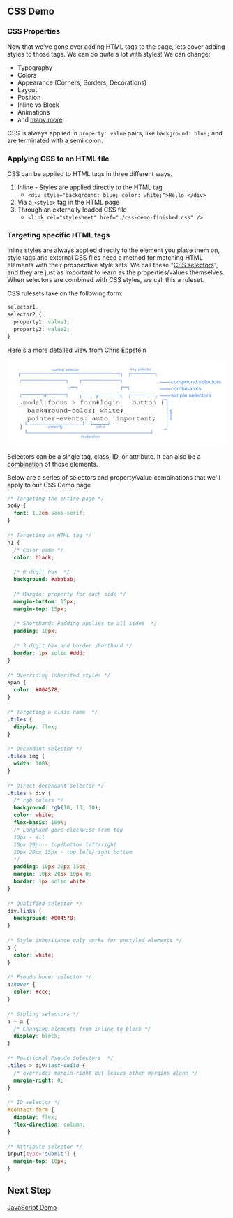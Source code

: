 ## CSS Demo

### CSS Properties

Now that we've gone over adding HTML tags to the page, lets cover adding styles to those tags. We can do quite a lot with styles! We can change:

- Typography
- Colors
- Appearance (Corners, Borders, Decorations)
- Layout
- Position
- Inline vs Block
- Animations
- and [many more](https://developer.mozilla.org/en-US/docs/Web/CSS/Reference)

CSS is always applied in `property: value` pairs, like `background: blue;` and are terminated with a semi colon.

### Applying CSS to an HTML file

CSS can be applied to HTML tags in three different ways.

1. Inline - Styles are applied directly to the HTML tag
   - `<div style="background: blue; color: white;">Hello </div>`
2. Via a `<style>` tag in the HTML page
3. Through an externally loaded CSS file
   - `<link rel="stylesheet" href="./css-demo-finished.css" />`

### Targeting specific HTML tags

Inline styles are always applied directly to the element you place them on, style tags and external CSS files need a method for matching HTML elements with their prospective style sets. We call these "[CSS selectors](https://developer.mozilla.org/en-US/docs/Web/CSS/CSS_Selectors)", and they are just as important to learn as the properties/values themselves. When selectors are combined with CSS styles, we call this a ruleset.

CSS rulesets take on the following form:

```css
selector1,
selector2 {
  property1: value1;
  property2: value2;
}
```

Here's a more detailed view from [Chris Eppstein](https://twitter.com/chriseppstein/status/1100115119437111296)

<img src="../../assets/css-syntax.png"/>

Selectors can be a single tag, class, ID, or attribute. It can also be a [combination](https://developer.mozilla.org/en-US/docs/Learn/CSS/Introduction_to_CSS/Combinators_and_multiple_selectors) of those elements.

Below are a series of selectors and property/value combinations that we'll apply to our CSS Demo page

```css
/* Targeting the entire page */
body {
  font: 1.2em sans-serif;
}

/* Targeting an HTML tag */
h1 {
  /* Color name */
  color: black;

  /* 6 digit hex  */
  background: #ababab;

  /* Margin: property for each side */
  margin-bottom: 15px;
  margin-top: 15px;

  /* Shorthand: Padding applies to all sides  */
  padding: 10px;

  /* 3 digit hex and border shorthand */
  border: 1px solid #ddd;
}

/* Overriding inherited styles */
span {
  color: #004578;
}

/* Targeting a class name  */
.tiles {
  display: flex;
}

/* Decendant selector */
.tiles img {
  width: 100%;
}

/* Direct decendant selector */
.tiles > div {
  /* rgb colors */
  background: rgb(10, 10, 10);
  color: white;
  flex-basis: 100%;
  /* Longhand goes clockwise from top
  10px - all
  10px 20px - top/bottom left/right
  10px 20px 15px - top left/right bottom
  */
  padding: 10px 20px 15px;
  margin: 10px 20px 10px 0;
  border: 1px solid white;
}

/* Qualified selector */
div.links {
  background: #004578;
}

/* Style inheritance only works for unstyled elements */
a {
  color: white;
}

/* Pseudo hover selector */
a:hover {
  color: #ccc;
}

/* Sibling selectors */
a ~ a {
  /* Changing elements from inline to block */
  display: block;
}

/* Positional Pseudo Selectors  */
.tiles > div:last-child {
  /* overrides margin-right but leaves other margins alone */
  margin-right: 0;
}

/* ID selector */
#contact-form {
  display: flex;
  flex-direction: column;
}

/* Attribute selector */
input[type='submit'] {
  margin-top: 10px;
}
```

## Next Step

[JavaScript Demo](../js-demo)
